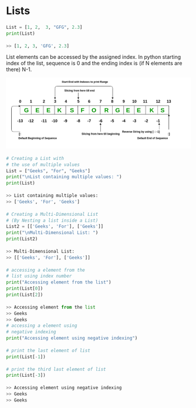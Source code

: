 # Lists

```python
List = [1, 2,  3, "GFG", 2.3]
print(List)

>> [1, 2, 3, 'GFG', 2.3]
```

List elements can be accessed by the assigned index. In python starting index of the list, sequence is 0 and the ending index is (if N elements are there) N-1.

![Untitled](./lists.png)

```python
# Creating a List with
# the use of multiple values
List = ["Geeks", "For", "Geeks"]
print("\nList containing multiple values: ")
print(List)

>> List containing multiple values: 
>> ['Geeks', 'For', 'Geeks']

# Creating a Multi-Dimensional List
# (By Nesting a list inside a List)
List2 = [['Geeks', 'For'], ['Geeks']]
print("\nMulti-Dimensional List: ")
print(List2)

>> Multi-Dimensional List: 
>> [['Geeks', 'For'], ['Geeks']]

# accessing a element from the 
# list using index number
print("Accessing element from the list")
print(List[0]) 
print(List[2])

>> Accessing element from the list
>> Geeks
>> Geeks
# accessing a element using
# negative indexing
print("Accessing element using negative indexing")
     
# print the last element of list
print(List[-1])
     
# print the third last element of list 
print(List[-3])

>> Accessing element using negative indexing
>> Geeks
>> Geeks
```